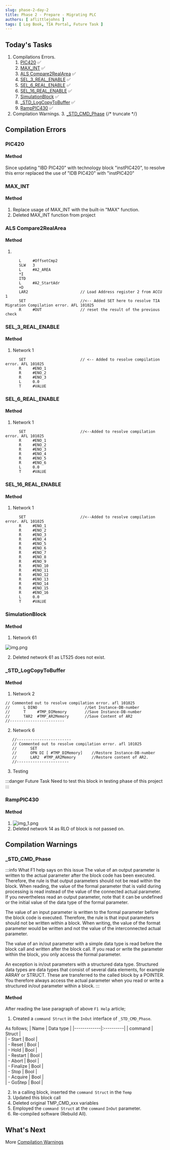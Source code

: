 ```yaml
---
slug: phase-2-day-2
title: Phase 2 - Prepare - Migrating PLC
authors: [ aflittlejohns ]
tags: [ Log Book, TIA Portal, Future Task ]
---
```


## Today's Tasks

1. Compilations Errors.
    1. [PIC420](https://github.com/pfAuto/project-uni/issues/37) ✅
    2. [MAX_INT](https://github.com/pfAuto/project-uni/issues/31) ✅
    3. [ALS Compare2RealArea](https://github.com/pfAuto/project-uni/issues/32) ✅
    4. [SEL_3_REAL_ENABLE](https://github.com/pfAuto/project-uni/issues/33) ✅
    5. [SEL_6_REAL_ENABLE](https://github.com/pfAuto/project-uni/issues/34) ✅
    6. [SEL_16_REAL_ENABLE](https://github.com/pfAuto/project-uni/issues/35) ✅
    7. [SimulationBlock](https://github.com/pfAuto/project-uni/issues/36) ✅
    8. [_STD_LogCopyToBuffer](https://github.com/pfAuto/project-uni/issues/27) ✅
    8. [RampPIC430](https://github.com/pfAuto/project-uni/issues/30) ✅
2. Compilation Warnings.
    3. [_STD_CMD_Phase](https://github.com/pfAuto/project-uni/issues/39)
       {/* truncate */}

## Compilation Errors

### PIC420

#### Method

Since updating "IBD PIC420" with technology block "instPIC420", to resolve this error replaced the use of "IDB PIC420"
with "instPIC420"

### MAX_INT

#### Method

1. Replace usage of MAX_INT with the built-in "MAX" function.
2. Deleted MAX_INT function from project

### ALS Compare2RealArea

#### Method

1.

```text
      L     #OffsetCmp2
      SLW   3
      L     #A2_AREA
      *I
      ITD
      L     #A2_StartAdr
      +D
      LAR2                       // Load Address register 2 from ACCU 1
      SET                        //<-- Added SET here to resolve TIA Migration Compilation error. AFL 101025
      R     #OUT                 // reset the result of the previous check
```

### SEL_3_REAL_ENABLE

#### Method

1. Network 1

```text
      SET                        // <-- Added to resolve compilation error. AFL 101025
      R     #ENO_1
      R     #ENO_2
      R     #ENO_3
      L     0.0
      T     #VALUE
```

### SEL_6_REAL_ENABLE

#### Method

1. Network 1

```text
      SET                        //<--Added to resolve compilation error. AFL 101025
      R     #ENO_1
      R     #ENO_2
      R     #ENO_3
      R     #ENO_4
      R     #ENO_5
      R     #ENO_6
      L     0.0
      T     #VALUE
```

### SEL_16_REAL_ENABLE

#### Method

1. Network 1

```text
      SET                        //<--Added to resolve compilation error. AFL 101025
      R     #ENO_1
      R     #ENO_2
      R     #ENO_3
      R     #ENO_4
      R     #ENO_5
      R     #ENO_6
      R     #ENO_7
      R     #ENO_8
      R     #ENO_9
      R     #ENO_10
      R     #ENO_11
      R     #ENO_12
      R     #ENO_13
      R     #ENO_14
      R     #ENO_15
      R     #ENO_16
      L     0.0
      T     #VALUE
```

### SimulationBlock

#### Method

1. Network 61

![img.png](img.png)

2. Deleted network 61 as LT525 does not exist.

### _STD_LogCopyToBuffer

#### Method

1. Network 2

```text
// Commented out to resolve compilation error. afl 101025
//      L DINO                     //Get Instance-DB-number
//      T     #TMP_DIMemory        //Save Instance-DB-number
//      TAR2  #TMP_AR2Memory       //Save Content of AR2
//------------------------
```

2. Network 6

```text
   //------------------------
   // Commented out to resolve compilation error. afl 101025
   //      SET
   //      OPN DI [ #TMP_DIMemory]    //Restore Instance-DB-number
   //      LAR2  #TMP_AR2Memory       //Restore content of AR2.
   //-----------------------

```

3. Testing

:::danger Future Task
Need to test this block in testing phase of this project
:::

### RampPIC430

#### Method

1. ![img_1.png](img_1.png)
2. Deleted network 14 as RLO of block is not passed on.

## Compilation Warnings

### _STD_CMD_Phase

:::info What F1 help says on this issue
The value of an output parameter is written to the actual parameter after the block code has been executed. Therefore,
the rule is that output parameters should not be read within the block. When reading, the value of the formal parameter
that is valid during processing is read instead of the value of the connected actual parameter. If you nevertheless read
an output parameter, note that it can be undefined or the initial value of the data type of the formal parameter.

The value of an input parameter is written to the formal parameter before the block code is executed. Therefore, the
rule is that input parameters should not be written within a block. When writing, the value of the format parameter
would be written and not the value of the interconnected actual parameter.

The value of an in/out parameter with a simple data type is read before the block call and written after the block call.
If you read or write the parameter within the block, you only access the formal parameter.

An exception is in/out parameters with a structured data type. Structured data types are data types that consist of
several data elements, for example ARRAY or STRUCT. These are transferred to the called block by a POINTER. You
therefore always access the actual parameter when you read or write a structured in/out parameter within a block.
:::

#### Method

After reading the lase paragraph of above `F1 Help` article;

1. Created a `command Struct` in the `InOut` interface of `_STD_CMD_Phase`.

As follows;
| Name        | Data type |
|-------------|:----------|
| command	    | Struct	   |		
| - Start	    | Bool	     |		
| - Reset	    | Bool	     |		
| - Hold 	    | Bool	     |		
| - Restart	  | Bool	     |		
| - Abort	    | Bool	     |		
| - Finalize	 | Bool	     |		
| - Stop	     | Bool	     |		
| - Acquire	  | Bool	     |		
| - GoStep	   | Bool	     |		

2. In a calling block, inserted the `command Struct` in the `Temp`
3. Updated this block call
3. Deleted original TMP_CMD_xxx variables 
4. Employed the `command Struct` at the `command` `InOut` parameter.
5. Re-compiled software (Rebuild All).

## What's Next

More [Compilation Warnings](https://github.com/pfAuto/project-uni/issues/38)